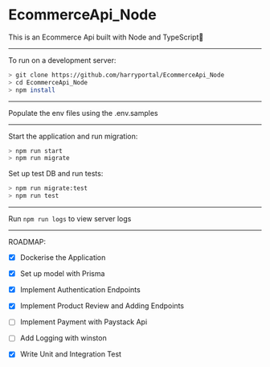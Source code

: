 # EcommerceApi_Node
This is an Ecommerce Api built with Node and TypeScript:rocket:

***
To run on a development server: 

```sh
> git clone https://github.com/harryportal/EcommerceApi_Node
> cd EcommerceApi_Node
> npm install
```
***
Populate the env files using the .env.samples
***
Start the application and run migration:
```sh
> npm run start
> npm run migrate
```

Set up test DB and run tests:
```sh
> npm run migrate:test
> npm run test
```
***
Run `npm run logs` to view server logs
***

ROADMAP:
- [x] Dockerise the Application
- [x] Set up model with Prisma
- [x] Implement Authentication Endpoints
- [x] Implement Product Review and Adding Endpoints
- [ ] Implement Payment with Paystack Api
- [ ] Add Logging with winston
- [x] Write Unit and Integration Test

